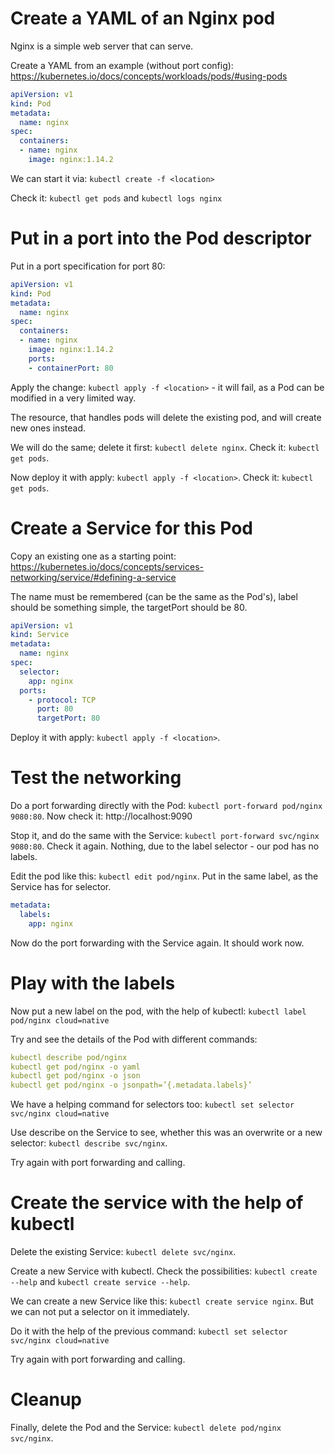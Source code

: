 # Create a YAML of an Nginx pod

Nginx is a simple web server that can serve.

Create a YAML from an example (without port config): https://kubernetes.io/docs/concepts/workloads/pods/#using-pods

```yaml
apiVersion: v1
kind: Pod
metadata:
  name: nginx
spec:
  containers:
  - name: nginx
    image: nginx:1.14.2
```

We can start it via: `kubectl create -f <location>`

Check it: `kubectl get pods` and `kubectl logs nginx`

# Put in a port into the Pod descriptor

Put in a port specification for port 80:

```yaml
apiVersion: v1
kind: Pod
metadata:
  name: nginx
spec:
  containers:
  - name: nginx
    image: nginx:1.14.2
    ports:
    - containerPort: 80
```

Apply the change: `kubectl apply -f <location>` - it will fail, as a Pod can be modified in a very limited way.

The resource, that handles pods will delete the existing pod, and will create new ones instead.

We will do the same; delete it first: `kubectl delete nginx`. Check it: `kubectl get pods`.

Now deploy it with apply: `kubectl apply -f <location>`. Check it: `kubectl get pods`.

# Create a Service for this Pod

Copy an existing one as a starting point: https://kubernetes.io/docs/concepts/services-networking/service/#defining-a-service

The name must be remembered (can be the same as the Pod's), label should be something simple, the targetPort should be 80.

```yaml
apiVersion: v1
kind: Service
metadata:
  name: nginx
spec:
  selector:
    app: nginx
  ports:
    - protocol: TCP
      port: 80
      targetPort: 80
```

Deploy it with apply: `kubectl apply -f <location>`.

# Test the networking

Do a port forwarding directly with the Pod: `kubectl port-forward pod/nginx 9080:80`. Now check it: http://localhost:9090

Stop it, and do the same with the Service: `kubectl port-forward svc/nginx 9080:80`. Check it again. 
Nothing, due to the label selector - our pod has no labels.

Edit the pod like this: `kubectl edit pod/nginx`. Put in the same label, as the Service has for selector.

```yaml
metadata:
  labels:
    app: nginx
```

Now do the port forwarding with the Service again. It should work now.

# Play with the labels

Now put a new label on the pod, with the help of kubectl: `kubectl label pod/nginx cloud=native`

Try and see the details of the Pod with different commands:

```yaml
kubectl describe pod/nginx
kubectl get pod/nginx -o yaml
kubectl get pod/nginx -o json
kubectl get pod/nginx -o jsonpath=’{.metadata.labels}’
```

We have a helping command for selectors too: `kubectl set selector svc/nginx cloud=native`

Use describe on the Service to see, whether this was an overwrite or a new selector: `kubectl describe svc/nginx`.

Try again with port forwarding and calling.

# Create the service with the help of kubectl

Delete the existing Service: `kubectl delete svc/nginx`.

Create a new Service with kubectl. Check the possibilities: `kubectl create --help` and `kubectl create service --help`.

We can create a new Service like this: `kubectl create service nginx`. But we can not put a selector on it immediately.

Do it with the help of the previous command: `kubectl set selector svc/nginx cloud=native`

Try again with port forwarding and calling.

# Cleanup

Finally, delete the Pod and the Service: `kubectl delete pod/nginx svc/nginx`.
